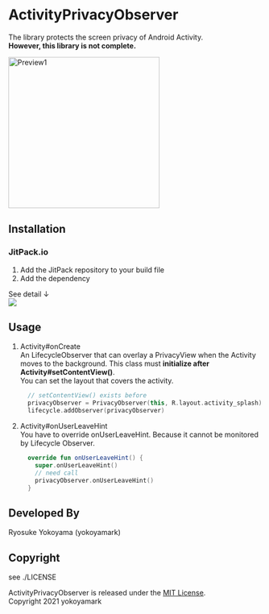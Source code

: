 # ActivityPrivacyObserver
The library protects the screen privacy of Android Activity.  
**However, this library is not complete.**  

<img src="./resReadMe/screen-20210629-031643_Trim.gif" alt="Preview1" width=300>

## Installation
### JitPack.io
1. Add the JitPack repository to your build file  
2. Add the dependency  

See detail ↓  
[![](https://jitpack.io/v/yokoyamark/ActivityPrivacyObserver.svg)](https://jitpack.io/#yokoyamark/ActivityPrivacyObserver) 

## Usage
1. Activity#onCreate  
    An LifecycleObserver that can overlay a PrivacyView when the Activity moves to the background. This class must **initialize after Activity#setContentView()**.  
    You can set the layout that covers the activity.
    ```kotlin
      // setContentView() exists before
      privacyObserver = PrivacyObserver(this, R.layout.activity_splash)
      lifecycle.addObserver(privacyObserver)
    ```  
   
2. Activity#onUserLeaveHint  
    You have to override onUserLeaveHint. Because it cannot be monitored by Lifecycle Observer.   
    ```kotlin
      override fun onUserLeaveHint() {
        super.onUserLeaveHint()
        // need call
        privacyObserver.onUserLeaveHint()
      }
    ```

## Developed By
Ryosuke Yokoyama (yokoyamark)  

## Copyright
see ./LICENSE

ActivityPrivacyObserver is released under the [MIT License](https://github.com/yokoyamark/ActivityPrivacyObserver/blob/master/LICENSE).  
Copyright 2021 yokoyamark  
